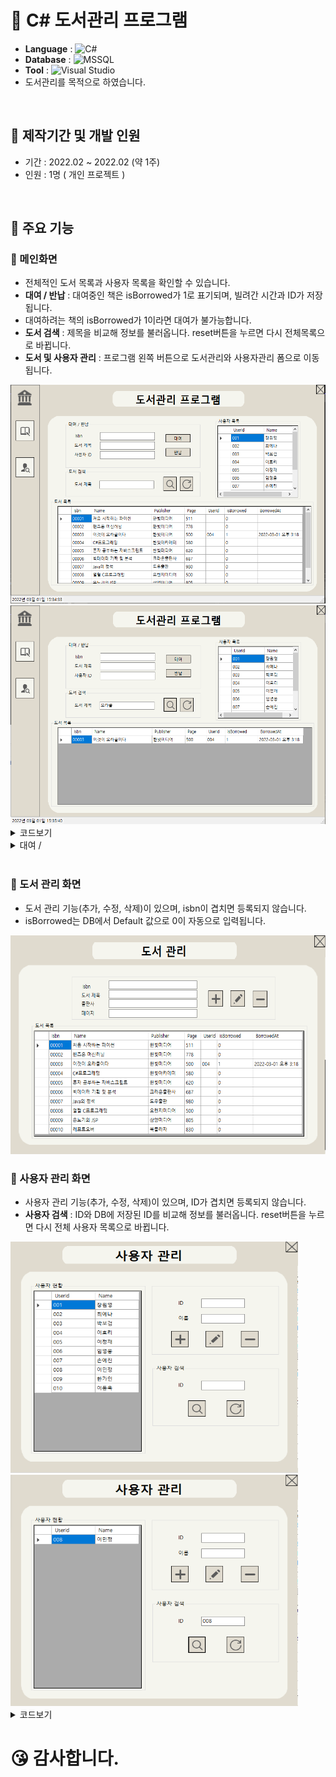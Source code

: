 # 📖 C# 도서관리 프로그램
- <b>Language</b> : <img alt="C#" src="https://img.shields.io/badge/C%23-239120?style=flat-square&logo=c-sharp&logoColor=white"/>
- <b>Database</b> : <img alt="MSSQL" src ="https://img.shields.io/badge/MsSQL-CC2927?style=flat-square&logo=microsoft SQL Server&logoColor=white" />
- <b>Tool</b> : <img alt="Visual Studio" src="https://img.shields.io/badge/Visual Studio-5C2D91?style=flat-square&logo=Visual Studio&logoColor=white"/>
- 도서관리를 목적으로 하였습니다.

<br>

## 🔖 제작기간 및 개발 인원
- 기간 : 2022.02 ~ 2022.02 (약 1주)
- 인원 : 1명 ( 개인 프로젝트 )

<br>

## 🔖 주요 기능

### 🔸 메인화면
- 전체적인 도서 목록과 사용자 목록을 확인할 수 있습니다.
- <b>대여 / 반납</b> : 대여중인 책은 isBorrowed가 1로 표기되며, 빌려간 시간과 ID가 저장됩니다.
- 대여하려는 책의 isBorrowed가 1이라면 대여가 불가능합니다.
- <b>도서 검색</b> : 제목을 비교해 정보를 불러옵니다. reset버튼을 누르면 다시 전체목록으로 바뀝니다.
- <b>도서 및 사용자 관리</b> : 프로그램 왼쪽 버튼으로 도서관리와 사용자관리 폼으로 이동됩니다.

<img src="img/main.PNG" width="560" height="350" >


<img src="img/search.PNG" width="560" height="350" >

<details>
<summary>코드보기</summary>
<div markdown="1">
  
```C#
  
//
private void button_search_Click(object sender, EventArgs e)
{ 
    bool chkBook = false;
    if (textBox_search.Text.Trim() == "")
        MessageBox.Show("도서 제목을 입력하세요.");
    else
    {
        string[] search_book = textBox_search.Text.Split(' '); //공백기준으로 단어 나눔
        string search_book_Name=search_book[0].Trim(); // 첫번째 단어 공백제거 후 저장

        for(int i=0; i < DataManager.Books.Count; i++)
        {
             if(DataManager.Books[i].Name.Contains(search_book_Name)) //책 제목에 search_book_Name가 포함되어있다면 실행
             {
                  DataManager.BookSearch(search_book_Name);
                  chkBook = true;
             }
        }
        if (chkBook==false)
        {
             MessageBox.Show("조회된 도서가 없습니다.");
        }
        else
        {
             dataGridView_bookManager.DataSource = null;
             if (DataManager.Books.Count > 0)
                 dataGridView_bookManager.DataSource = DataManager.Books;
        }
    }
}
  
//DataManager.cs
public static void BookSearch(string search_book_Name)
{
   try
   {
     DBHelper.BookSearch(search_book_Name);
     Books.Clear();
     foreach (DataRow item in DBHelper.ds.Tables[0].Rows)
     {
        Book book = new Book();
        book.Isbn = item["Isbn"].ToString();
        book.Name = item["name"].ToString();
        book.Publisher = item["Publisher"].ToString();
        book.Page = int.Parse(item["Page"].ToString());
        book.UserId = item["UserId"].ToString();
        book.isBorrowed = int.Parse(item["isBorrowed"].ToString());
        book.BorrowedAt = item["BorrowedAt"].ToString() == "" ? new DateTime() : DateTime.Parse(item["BorrowedAt"].ToString());
        Books.Add(book);
      }
    }
    catch (Exception ex)
    {
      System.Windows.Forms.MessageBox.Show(ex.Message + Environment.NewLine + ex.StackTrace);
    }
}
  
//DBHelper.cs
public static void BookSearch(string search_book)
{
   try
   {
     ConnectDB();

      SqlCommand cmd = new SqlCommand();
      cmd.Connection = conn;
      cmd.CommandText = "select * from BookManager where Name like '%" + search_book + "%'";

      da = new SqlDataAdapter(cmd);
      ds = new DataSet();
      da.Fill(ds, "BookManager");
      dt = ds.Tables[0];

      conn.Close();
    }
    catch (Exception ex)
   {
      conn.Close();
      System.Windows.Forms.MessageBox.Show(ex.Message);
    }
}
  
//새로고침
private void button_reset_Click(object sender, EventArgs e)
{
    ReLoad();
}
private void ReLoad()
{
    DataManager.Load();
    dataGridView_bookManager.DataSource = null;
    if (DataManager.Books.Count > 0)
        dataGridView_bookManager.DataSource = DataManager.Books;

        dataGridView_user.DataSource = null;
    if (DataManager.Users.Count > 0)
         dataGridView_user.DataSource = DataManager.Users;
}
  
```
  
</div>
</details>
  
<details>
<summary>대여 / </summary>
<div markdown="1">
  
```C#
  
//대여
private void button_Borrow_Click(object sender, EventArgs e)
{
    if (textBox_Isbn.Text.Trim() == "")
        MessageBox.Show("Isbn을 입력하세요.");
    else if (textBox_userId.Text.Trim()=="")
        MessageBox.Show("사용자 Id를 입력하세요.");
    else
    {
        try
        {
            Book book = DataManager.Books.Single((x) => x.Isbn == textBox_Isbn.Text);
            if (book.isBorrowed == 0) //대여 가능
            {
                User user = DataManager.Users.Single((x) => x.UserId.ToString() == textBox_userId.Text);
                book.Isbn = textBox_Isbn.Text;
                book.UserId = user.UserId;
                book.isBorrowed = 1;

                DataManager.Save(book.Isbn, book.UserId, book.isBorrowed);
                MessageBox.Show($"{user.Name}님께 정상 대여되었습니다.");
  
                ReLoad();
            }
            else
            {
                MessageBox.Show("현재 대여중인 도서입니다.");
            }
        }
        catch (Exception)
        {
            MessageBox.Show("존재하지 않는 도서 혹은 사용자입니다.");
        }
    }
}
  
//반납
private void button_Return_Click(object sender, EventArgs e)
{
    if (textBox_Isbn.Text.Trim() == "")
        MessageBox.Show("isbn을 입력하세요.");
    else
    {
        try
        {
            Book book = DataManager.Books.Single((x) => x.Isbn == textBox_Isbn.Text);
            if (book.isBorrowed == 1) // 대여된 상태
            {
                DateTime date = book.BorrowedAt;
                book.Isbn = textBox_Isbn.Text;
                book.isBorrowed=0;

                DataManager.Save(book.Isbn, "", book.isBorrowed);
                        
                TimeSpan timeDiff = DateTime.Now - date;
                if(timeDiff.Days > 7)
                {
                    MessageBox.Show(timeDiff.Days+"일 연체된 도서입니다.");
                }
                else
                {
                    MessageBox.Show("정상반납 되었습니다.");

                    ReLoad();
                }
            }
            else
            {
               MessageBox.Show("대여 상태가 아닙니다.\n다시 확인해주세요.");
            }
        }
        catch (Exception)
        {
            MessageBox.Show("Isbn을 다시 확인해주세요.");
        }
    }
}
  
//DataManager
public static void Save(string isbn, string userId, int isBorrowed)
{
    try
    {
        DBHelper.updateBorrowQuery(isbn, userId, isBorrowed);
    }
    catch (Exception exception)
    {
        System.Windows.Forms.MessageBox.Show(exception.Message + Environment.NewLine + exception.StackTrace);
    }
}
  
//DBHelper
public static void updateBorrowQuery(string isbn, string userId, int isBorrowed)
{
    try
    {
        ConnectDB();
        SqlCommand cmd = new SqlCommand();
        cmd.Connection = conn;
        cmd.CommandType = CommandType.Text;

        string sqlcommand;
        if (isBorrowed == 1) // 넘어온 isBorrowed값이 1이라면 대여
        {
            sqlcommand = "update bookmanager set UserId=@p1,isBorrowed=@p2,BorrowedAt=@p3 where isbn=@p4";

            cmd.Parameters.AddWithValue("@p1", userId);
            cmd.Parameters.AddWithValue("@p2", isBorrowed);
            cmd.Parameters.AddWithValue("@p3", DateTime.Now.ToString("yyyy-MM-dd HH:mm:ss.fff"));
            cmd.Parameters.AddWithValue("@p4", isbn);
        }
        else //넘어온 isBorrowed값이 0이라면 반납
        {
            sqlcommand = "update bookmanager set userId=null,isBorrowed=0,BorrowedAt=null where isbn=@p1";

            cmd.Parameters.AddWithValue("@p1", isbn);
        }

        cmd.CommandText = sqlcommand;
        cmd.ExecuteNonQuery();

        conn.Close();
    }
    catch (Exception ex)
    {
        conn.Close();
        System.Windows.Forms.MessageBox.Show(ex.Message);
    }
}
  
```
  
</div>
</details>
  
  <br>
  
### 🔸 도서 관리 화면
- 도서 관리 기능(추가, 수정, 삭제)이 있으며, isbn이 겹치면 등록되지 않습니다. 
- isBorrowed는 DB에서 Default 값으로 0이 자동으로 입력됩니다. 
  
<img src="img/bookForm.PNG" width="560" height="350" >
  

  
  <br>
  
### 🔸 사용자 관리 화면
- 사용자 관리 기능(추가, 수정, 삭제)이 있으며, ID가 겹치면 등록되지 않습니다.
- <b>사용자 검색</b> : ID와 DB에 저장된 ID를 비교해 정보를 불러옵니다. reset버튼을 누르면 다시 전체 사용자 목록으로 바뀝니다.
  
<img src="img/userForm.PNG" width="460" height="370" >
  
<img src="img/UserSearch.PNG" width="460" height="370" >

<details>
<summary>코드보기</summary>
<div markdown="1">
  
```C#
  
//사용자 검색
private void button_search_Click(object sender, EventArgs e)
{
    string searchUser = textBox_search.Text.Trim();
    bool chkUser = false;
    if(textBox_search.Text.Trim() =="")
        MessageBox.Show("ID를 입력해주세요");
    else
    {
        for(int i = 0; i<DataManager.Users.Count; i++)
       {
          if(DataManager.Users[i].UserId == textBox_search.Text)
          {
              DataManager.UserSearch(searchUser);
              chkUser = true;
          }
        }
        if (chkUser == false)
        {
            MessageBox.Show("조회된 사용자가 없습니다.");
        }
        else
        {
            dataGridView_user.DataSource = null;
            if(DataManager.Users.Count > 0)
                dataGridView_user.DataSource=DataManager.Users;
          }
      }
}
  
//DataManager.cs
public static void UserSearch(string searchUser)
{
    try
    {
        DBHelper.UserSearch(searchUser);
        Users.Clear();
        foreach (DataRow item in DBHelper.ds.Tables[0].Rows)
        {
            User user = new User();
            user.UserId = item["UserId"].ToString();
            user.Name = item["name"].ToString();
            Users.Add(user);
        }
    }
    catch (Exception ex)
    {
        System.Windows.Forms.MessageBox.Show(ex.Message + Environment.NewLine + ex.StackTrace);
    }
}
  
//DBHelper.cs
public static void UserSearch(string searchUser)
{
    try
    {
        ConnectDB();

        SqlCommand cmd = new SqlCommand();
        cmd.Connection = conn;
        cmd.CommandText = "select * from BookUser where userId like '%" + searchUser + "%'";

        da = new SqlDataAdapter(cmd);
        ds = new DataSet();
        da.Fill(ds, "UserManager");
        dt = ds.Tables[0];

        conn.Close();
    }
    catch (Exception ex)
    {
        conn.Close();
        System.Windows.Forms.MessageBox.Show(ex.Message);
    }
}
  
```
  
</div>
</details>

# 😘 감사합니다.
